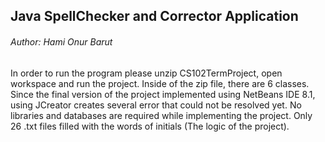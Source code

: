 ## Java SpellChecker and Corrector Application

###### Author: Hami Onur Barut

In order to run the program please unzip CS102TermProject, open workspace and run the project. 
Inside of the zip file, there are 6 classes. 
Since the final version of the project implemented using NetBeans IDE 8.1, using JCreator creates several error that could not be resolved yet.
No libraries and databases are required while implementing the project. 
Only 26 .txt files filled with the words of initials (The logic of the project). 

